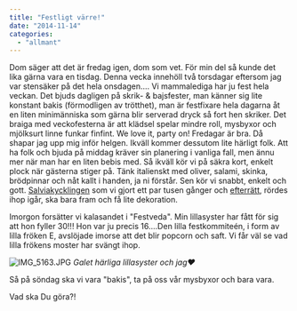 ```yaml
---
title: "Festligt värre!"
date: "2014-11-14"
categories: 
  - "allmant"
---
```


Dom säger att det är fredag igen, dom som vet. För min del så kunde det lika gärna vara en tisdag. Denna vecka innehöll två torsdagar eftersom jag var stensäker på det hela onsdagen.... Vi mammalediga har ju fest hela veckan. Det bjuds dagligen på skrik- & bajsfester, man känner sig lite konstant bakis (förmodligen av trötthet), man är festfixare hela dagarna åt en liten minimänniska som gärna blir serverad dryck så fort hen skriker. Det braiga med veckofesterna är att klädsel spelar mindre roll, mysbyxor och mjölksurt linne funkar finfint. We love it, party on! Fredagar är bra. Då shapar jag upp mig inför helgen. Ikväll kommer dessutom lite härligt folk. Att ha folk och bjuda på middag kräver sin planering i vanliga fall, men ännu mer när man har en liten bebis med. Så ikväll kör vi på säkra kort, enkelt plock när gästerna stiger på. Tänk italienskt med oliver, salami, skinka, brödpinnar och nåt kallt i handen, ja ni förstår. Sen kör vi snabbt, enkelt och gott. [Salviakycklingen](/posts/salviakyckling/) som vi gjort ett par tusen gånger och [efterrätt](/posts/semifreddo/), rördes ihop igår, ska bara fram och få lite dekoration.

Imorgon forsätter vi kalasandet i "Festveda". Min lillasyster har fått för sig att hon fyller 30!!! Hon var ju precis 16....Den lilla festkommiteén, i form av lilla fröken E, avslöjade imorse att det blir popcorn och saft. Vi får väl se vad lilla frökens moster har svängt ihop.  
  
![IMG_5163.JPG](/static/img/IMG_5163.jpg)
_Galet härliga lillasyster och jag❤️_

Så på söndag ska vi vara "bakis", ta på oss vår mysbyxor och bara vara.

Vad ska Du göra?!
